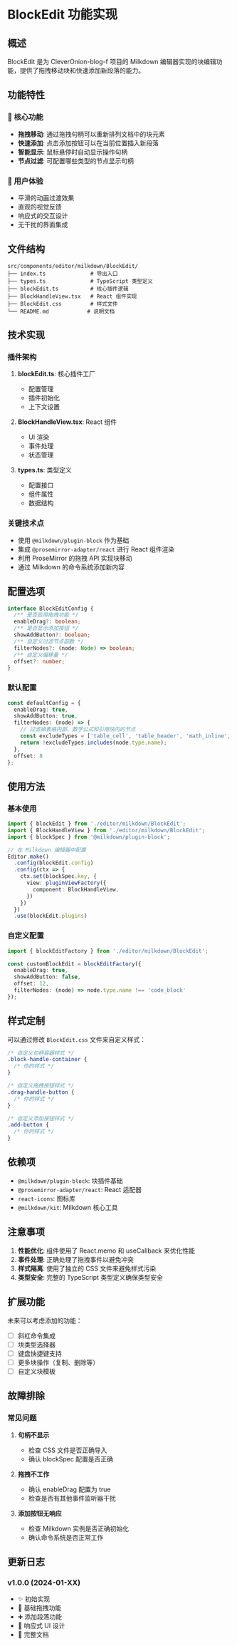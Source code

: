 # BlockEdit 功能实现

## 概述

BlockEdit 是为 CleverOnion-blog-f 项目的 Milkdown 编辑器实现的块编辑功能，提供了拖拽移动块和快速添加新段落的能力。

## 功能特性

### 🎯 核心功能
- **拖拽移动**: 通过拖拽句柄可以重新排列文档中的块元素
- **快速添加**: 点击添加按钮可以在当前位置插入新段落
- **智能显示**: 鼠标悬停时自动显示操作句柄
- **节点过滤**: 可配置哪些类型的节点显示句柄

### 🎨 用户体验
- 平滑的动画过渡效果
- 直观的视觉反馈
- 响应式的交互设计
- 无干扰的界面集成

## 文件结构

```
src/components/editor/milkdown/BlockEdit/
├── index.ts              # 导出入口
├── types.ts              # TypeScript 类型定义
├── blockEdit.ts          # 核心插件逻辑
├── BlockHandleView.tsx   # React 组件实现
├── BlockEdit.css         # 样式文件
└── README.md            # 说明文档
```

## 技术实现

### 插件架构

1. **blockEdit.ts**: 核心插件工厂
   - 配置管理
   - 插件初始化
   - 上下文设置

2. **BlockHandleView.tsx**: React 组件
   - UI 渲染
   - 事件处理
   - 状态管理

3. **types.ts**: 类型定义
   - 配置接口
   - 组件属性
   - 数据结构

### 关键技术点

- 使用 `@milkdown/plugin-block` 作为基础
- 集成 `@prosemirror-adapter/react` 进行 React 组件渲染
- 利用 ProseMirror 的拖拽 API 实现块移动
- 通过 Milkdown 的命令系统添加新内容

## 配置选项

```typescript
interface BlockEditConfig {
  /** 是否启用拖拽功能 */
  enableDrag?: boolean;
  /** 是否显示添加按钮 */
  showAddButton?: boolean;
  /** 自定义过滤节点函数 */
  filterNodes?: (node: Node) => boolean;
  /** 自定义偏移量 */
  offset?: number;
}
```

### 默认配置

```typescript
const defaultConfig = {
  enableDrag: true,
  showAddButton: true,
  filterNodes: (node) => {
    // 过滤掉表格内部、数学公式和引用块内的节点
    const excludeTypes = ['table_cell', 'table_header', 'math_inline', 'math_block', 'blockquote'];
    return !excludeTypes.includes(node.type.name);
  },
  offset: 8
};
```

## 使用方法

### 基本使用

```typescript
import { blockEdit } from './editor/milkdown/BlockEdit';
import { BlockHandleView } from './editor/milkdown/BlockEdit';
import { blockSpec } from '@milkdown/plugin-block';

// 在 Milkdown 编辑器中配置
Editor.make()
  .config(blockEdit.config)
  .config(ctx => {
    ctx.set(blockSpec.key, {
      view: pluginViewFactory({
        component: BlockHandleView,
      })
    })
  })
  .use(blockEdit.plugins)
```

### 自定义配置

```typescript
import { blockEditFactory } from './editor/milkdown/BlockEdit';

const customBlockEdit = blockEditFactory({
  enableDrag: true,
  showAddButton: false,
  offset: 12,
  filterNodes: (node) => node.type.name !== 'code_block'
});
```

## 样式定制

可以通过修改 `BlockEdit.css` 文件来自定义样式：

```css
/* 自定义句柄容器样式 */
.block-handle-container {
  /* 你的样式 */
}

/* 自定义拖拽按钮样式 */
.drag-handle-button {
  /* 你的样式 */
}

/* 自定义添加按钮样式 */
.add-button {
  /* 你的样式 */
}
```

## 依赖项

- `@milkdown/plugin-block`: 块插件基础
- `@prosemirror-adapter/react`: React 适配器
- `react-icons`: 图标库
- `@milkdown/kit`: Milkdown 核心工具

## 注意事项

1. **性能优化**: 组件使用了 React.memo 和 useCallback 来优化性能
2. **事件处理**: 正确处理了拖拽事件以避免冲突
3. **样式隔离**: 使用了独立的 CSS 文件来避免样式污染
4. **类型安全**: 完整的 TypeScript 类型定义确保类型安全

## 扩展功能

未来可以考虑添加的功能：

- [ ] 斜杠命令集成
- [ ] 块类型选择器
- [ ] 键盘快捷键支持
- [ ] 更多块操作（复制、删除等）
- [ ] 自定义块模板

## 故障排除

### 常见问题

1. **句柄不显示**
   - 检查 CSS 文件是否正确导入
   - 确认 blockSpec 配置是否正确

2. **拖拽不工作**
   - 确认 enableDrag 配置为 true
   - 检查是否有其他事件监听器干扰

3. **添加按钮无响应**
   - 检查 Milkdown 实例是否正确初始化
   - 确认命令系统是否正常工作

## 更新日志

### v1.0.0 (2024-01-XX)
- ✨ 初始实现
- 🎯 基础拖拽功能
- ➕ 添加段落功能
- 🎨 响应式 UI 设计
- 📝 完整文档